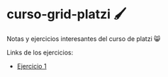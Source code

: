 # curso-grid-platzi 🖌️

Notas y ejercicios interesantes del curso de platzi 😸

Links de los ejercicios:

- [Ejercicio 1](https://github.com/LizethPatino/curso-grid-platzi/tree/main/Ejercicio_1)
